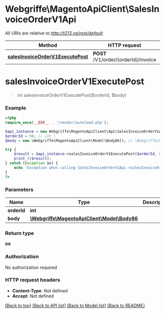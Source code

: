 # Webgriffe\MagentoApiClient\SalesInvoiceOrderV1Api

All URIs are relative to *http://t213.vg/rest/default*

Method | HTTP request | Description
------------- | ------------- | -------------
[**salesInvoiceOrderV1ExecutePost**](SalesInvoiceOrderV1Api.md#salesInvoiceOrderV1ExecutePost) | **POST** /V1/order/{orderId}/invoice | 


# **salesInvoiceOrderV1ExecutePost**
> int salesInvoiceOrderV1ExecutePost($orderId, $body)





### Example
```php
<?php
require_once(__DIR__ . '/vendor/autoload.php');

$api_instance = new Webgriffe\MagentoApiClient\Api\SalesInvoiceOrderV1Api();
$orderId = 56; // int | 
$body = new \Webgriffe\MagentoApiClient\Model\Body86(); // \Webgriffe\MagentoApiClient\Model\Body86 | 

try {
    $result = $api_instance->salesInvoiceOrderV1ExecutePost($orderId, $body);
    print_r($result);
} catch (Exception $e) {
    echo 'Exception when calling SalesInvoiceOrderV1Api->salesInvoiceOrderV1ExecutePost: ', $e->getMessage(), PHP_EOL;
}
?>
```

### Parameters

Name | Type | Description  | Notes
------------- | ------------- | ------------- | -------------
 **orderId** | **int**|  |
 **body** | [**\Webgriffe\MagentoApiClient\Model\Body86**](../Model/\Webgriffe\MagentoApiClient\Model\Body86.md)|  | [optional]

### Return type

**int**

### Authorization

No authorization required

### HTTP request headers

 - **Content-Type**: Not defined
 - **Accept**: Not defined

[[Back to top]](#) [[Back to API list]](../../README.md#documentation-for-api-endpoints) [[Back to Model list]](../../README.md#documentation-for-models) [[Back to README]](../../README.md)

